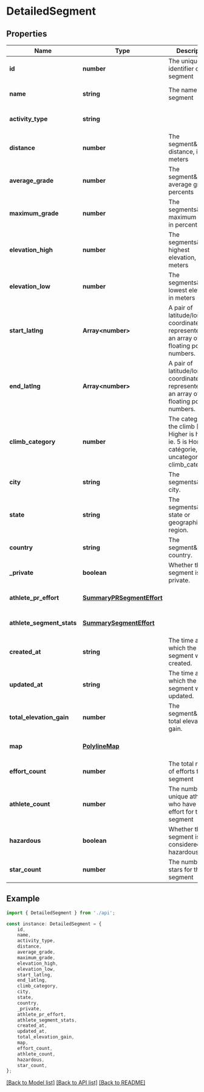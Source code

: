 # DetailedSegment


## Properties

Name | Type | Description | Notes
------------ | ------------- | ------------- | -------------
**id** | **number** | The unique identifier of this segment | [optional] [default to undefined]
**name** | **string** | The name of this segment | [optional] [default to undefined]
**activity_type** | **string** |  | [optional] [default to undefined]
**distance** | **number** | The segment\&#39;s distance, in meters | [optional] [default to undefined]
**average_grade** | **number** | The segment\&#39;s average grade, in percents | [optional] [default to undefined]
**maximum_grade** | **number** | The segments\&#39;s maximum grade, in percents | [optional] [default to undefined]
**elevation_high** | **number** | The segments\&#39;s highest elevation, in meters | [optional] [default to undefined]
**elevation_low** | **number** | The segments\&#39;s lowest elevation, in meters | [optional] [default to undefined]
**start_latlng** | **Array&lt;number&gt;** | A pair of latitude/longitude coordinates, represented as an array of 2 floating point numbers. | [optional] [default to undefined]
**end_latlng** | **Array&lt;number&gt;** | A pair of latitude/longitude coordinates, represented as an array of 2 floating point numbers. | [optional] [default to undefined]
**climb_category** | **number** | The category of the climb [0, 5]. Higher is harder ie. 5 is Hors catégorie, 0 is uncategorized in climb_category. | [optional] [default to undefined]
**city** | **string** | The segments\&#39;s city. | [optional] [default to undefined]
**state** | **string** | The segments\&#39;s state or geographical region. | [optional] [default to undefined]
**country** | **string** | The segment\&#39;s country. | [optional] [default to undefined]
**_private** | **boolean** | Whether this segment is private. | [optional] [default to undefined]
**athlete_pr_effort** | [**SummaryPRSegmentEffort**](SummaryPRSegmentEffort.md) |  | [optional] [default to undefined]
**athlete_segment_stats** | [**SummarySegmentEffort**](SummarySegmentEffort.md) |  | [optional] [default to undefined]
**created_at** | **string** | The time at which the segment was created. | [optional] [default to undefined]
**updated_at** | **string** | The time at which the segment was last updated. | [optional] [default to undefined]
**total_elevation_gain** | **number** | The segment\&#39;s total elevation gain. | [optional] [default to undefined]
**map** | [**PolylineMap**](PolylineMap.md) |  | [optional] [default to undefined]
**effort_count** | **number** | The total number of efforts for this segment | [optional] [default to undefined]
**athlete_count** | **number** | The number of unique athletes who have an effort for this segment | [optional] [default to undefined]
**hazardous** | **boolean** | Whether this segment is considered hazardous | [optional] [default to undefined]
**star_count** | **number** | The number of stars for this segment | [optional] [default to undefined]

## Example

```typescript
import { DetailedSegment } from './api';

const instance: DetailedSegment = {
    id,
    name,
    activity_type,
    distance,
    average_grade,
    maximum_grade,
    elevation_high,
    elevation_low,
    start_latlng,
    end_latlng,
    climb_category,
    city,
    state,
    country,
    _private,
    athlete_pr_effort,
    athlete_segment_stats,
    created_at,
    updated_at,
    total_elevation_gain,
    map,
    effort_count,
    athlete_count,
    hazardous,
    star_count,
};
```

[[Back to Model list]](../README.md#documentation-for-models) [[Back to API list]](../README.md#documentation-for-api-endpoints) [[Back to README]](../README.md)
